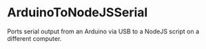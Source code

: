 # ArduinoToNodeJSSerial
Ports serial output from an Arduino via USB to a NodeJS script on a different computer.
